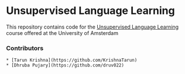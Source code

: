 # Unsupervised Language Learning

This repository contains code for the [Unsupervised Language Learning](https://uva-slpl.github.io/ull/) course offered 
at the University of Amsterdam  

### Contributors
```
* [Tarun Krishna](https://github.com/KrishnaTarun)
* [Dhruba Pujary](https://github.com/druv022)
```
